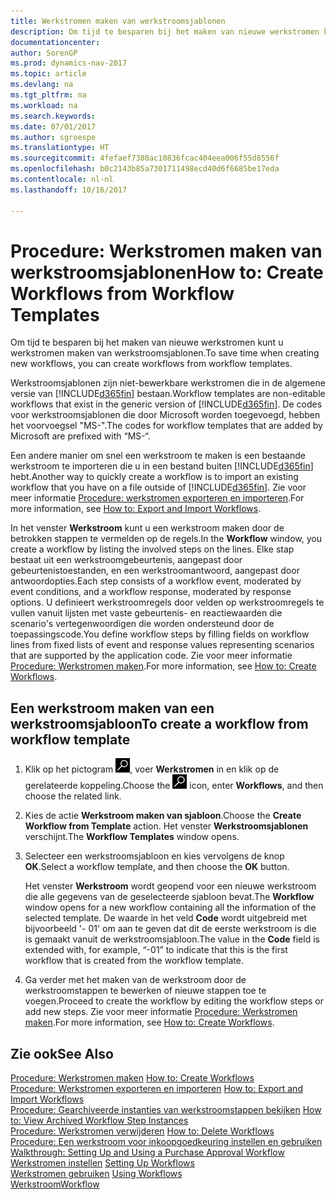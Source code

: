 ```yaml
---
title: Werkstromen maken van werkstroomsjablonen
description: Om tijd te besparen bij het maken van nieuwe werkstromen kunt u werkstromen maken van werkstroomsjablonen.
documentationcenter: 
author: SorenGP
ms.prod: dynamics-nav-2017
ms.topic: article
ms.devlang: na
ms.tgt_pltfrm: na
ms.workload: na
ms.search.keywords: 
ms.date: 07/01/2017
ms.author: sgroespe
ms.translationtype: HT
ms.sourcegitcommit: 4fefaef7380ac10836fcac404eea006f55d8556f
ms.openlocfilehash: b0c2143b85a7301711498ecd40d6f6685be17eda
ms.contentlocale: nl-nl
ms.lasthandoff: 10/16/2017

---
```

# <a name="how-to-create-workflows-from-workflow-templates"></a><span data-ttu-id="78f30-103">Procedure: Werkstromen maken van werkstroomsjablonen</span><span class="sxs-lookup"><span data-stu-id="78f30-103">How to: Create Workflows from Workflow Templates</span></span>
<span data-ttu-id="78f30-104">Om tijd te besparen bij het maken van nieuwe werkstromen kunt u werkstromen maken van werkstroomsjablonen.</span><span class="sxs-lookup"><span data-stu-id="78f30-104">To save time when creating new workflows, you can create workflows from workflow templates.</span></span>  

 <span data-ttu-id="78f30-105">Werkstroomsjablonen zijn niet-bewerkbare werkstromen die in de algemene versie van [!INCLUDE[d365fin](includes/d365fin_md.md)] bestaan.</span><span class="sxs-lookup"><span data-stu-id="78f30-105">Workflow templates are non-editable workflows that exist in the generic version of [!INCLUDE[d365fin](includes/d365fin_md.md)].</span></span> <span data-ttu-id="78f30-106">De codes voor werkstroomsjablonen die door Microsoft worden toegevoegd, hebben het voorvoegsel "MS-".</span><span class="sxs-lookup"><span data-stu-id="78f30-106">The codes for workflow templates that are added by Microsoft are prefixed with “MS-“.</span></span>  

 <span data-ttu-id="78f30-107">Een andere manier om snel een werkstroom te maken is een bestaande werkstroom te importeren die u in een bestand buiten [!INCLUDE[d365fin](includes/d365fin_md.md)] hebt.</span><span class="sxs-lookup"><span data-stu-id="78f30-107">Another way to quickly create a workflow is to import an existing workflow that you have on a file outside of [!INCLUDE[d365fin](includes/d365fin_md.md)].</span></span> <span data-ttu-id="78f30-108">Zie voor meer informatie [Procedure: werkstromen exporteren en importeren](across-how-to-export-and-import-workflows.md).</span><span class="sxs-lookup"><span data-stu-id="78f30-108">For more information, see [How to: Export and Import Workflows](across-how-to-export-and-import-workflows.md).</span></span>  

<span data-ttu-id="78f30-109">In het venster **Werkstroom** kunt u een werkstroom maken door de betrokken stappen te vermelden op de regels.</span><span class="sxs-lookup"><span data-stu-id="78f30-109">In the **Workflow** window, you create a workflow by listing the involved steps on the lines.</span></span> <span data-ttu-id="78f30-110">Elke stap bestaat uit een werkstroomgebeurtenis, aangepast door gebeurtenistoestanden, en een werkstroomantwoord, aangepast door antwoordopties.</span><span class="sxs-lookup"><span data-stu-id="78f30-110">Each step consists of a workflow event, moderated by event conditions, and a workflow response, moderated by response options.</span></span> <span data-ttu-id="78f30-111">U definieert werkstroomregels door velden op werkstroomregels te vullen vanuit lijsten met vaste gebeurtenis- en reactiewaarden die scenario's vertegenwoordigen die worden ondersteund door de toepassingscode.</span><span class="sxs-lookup"><span data-stu-id="78f30-111">You define workflow steps by filling fields on workflow lines from fixed lists of event and response values representing scenarios that are supported by the application code.</span></span> <span data-ttu-id="78f30-112">Zie voor meer informatie [Procedure: Werkstromen maken](across-how-to-create-workflows.md).</span><span class="sxs-lookup"><span data-stu-id="78f30-112">For more information, see [How to: Create Workflows](across-how-to-create-workflows.md).</span></span>  

## <a name="to-create-a-workflow-from-workflow-template"></a><span data-ttu-id="78f30-113">Een werkstroom maken van een werkstroomsjabloon</span><span class="sxs-lookup"><span data-stu-id="78f30-113">To create a workflow from workflow template</span></span>  
1.  <span data-ttu-id="78f30-114">Klik op het pictogram ![Zoeken naar pagina of rapport](media/ui-search/search_small.png "pictogram Zoeken naar pagina of rapport"), voer **Werkstromen** in en klik op de gerelateerde koppeling.</span><span class="sxs-lookup"><span data-stu-id="78f30-114">Choose the ![Search for Page or Report](media/ui-search/search_small.png "Search for Page or Report icon") icon, enter **Workflows**, and then choose the related link.</span></span>  
2.  <span data-ttu-id="78f30-115">Kies de actie **Werkstroom maken van sjabloon**.</span><span class="sxs-lookup"><span data-stu-id="78f30-115">Choose the **Create Workflow from Template** action.</span></span> <span data-ttu-id="78f30-116">Het venster **Werkstroomsjablonen** verschijnt.</span><span class="sxs-lookup"><span data-stu-id="78f30-116">The **Workflow Templates** window opens.</span></span>  
3.  <span data-ttu-id="78f30-117">Selecteer een werkstroomsjabloon en kies vervolgens de knop **OK**.</span><span class="sxs-lookup"><span data-stu-id="78f30-117">Select a workflow template, and then choose the **OK** button.</span></span>  

     <span data-ttu-id="78f30-118">Het venster **Werkstroom** wordt geopend voor een nieuwe werkstroom die alle gegevens van de geselecteerde sjabloon bevat.</span><span class="sxs-lookup"><span data-stu-id="78f30-118">The **Workflow** window opens for a new workflow containing all the information of the selected template.</span></span> <span data-ttu-id="78f30-119">De waarde in het veld **Code** wordt uitgebreid met bijvoorbeeld '- 01' om aan te geven dat dit de eerste werkstroom is die is gemaakt vanuit de werkstroomsjabloon.</span><span class="sxs-lookup"><span data-stu-id="78f30-119">The value in the **Code** field is extended with, for example, “-01” to indicate that this is the first workflow that is created from the workflow template.</span></span>  
4.  <span data-ttu-id="78f30-120">Ga verder met het maken van de werkstroom door de werkstroomstappen te bewerken of nieuwe stappen toe te voegen.</span><span class="sxs-lookup"><span data-stu-id="78f30-120">Proceed to create the workflow by editing the workflow steps or add new steps.</span></span> <span data-ttu-id="78f30-121">Zie voor meer informatie [Procedure: Werkstromen maken](across-how-to-create-workflows.md).</span><span class="sxs-lookup"><span data-stu-id="78f30-121">For more information, see [How to: Create Workflows](across-how-to-create-workflows.md).</span></span>  

## <a name="see-also"></a><span data-ttu-id="78f30-122">Zie ook</span><span class="sxs-lookup"><span data-stu-id="78f30-122">See Also</span></span>  
 <span data-ttu-id="78f30-123">[Procedure: Werkstromen maken](across-how-to-create-workflows.md) </span><span class="sxs-lookup"><span data-stu-id="78f30-123">[How to: Create Workflows](across-how-to-create-workflows.md) </span></span>  
 <span data-ttu-id="78f30-124">[Procedure: Werkstromen exporteren en importeren](across-how-to-export-and-import-workflows.md) </span><span class="sxs-lookup"><span data-stu-id="78f30-124">[How to: Export and Import Workflows](across-how-to-export-and-import-workflows.md) </span></span>  
 <span data-ttu-id="78f30-125">[Procedure: Gearchiveerde instanties van werkstroomstappen bekijken](across-how-to-view-archived-workflow-step-instances.md) </span><span class="sxs-lookup"><span data-stu-id="78f30-125">[How to: View Archived Workflow Step Instances](across-how-to-view-archived-workflow-step-instances.md) </span></span>  
 <span data-ttu-id="78f30-126">[Procedure: Werkstromen verwijderen](across-how-to-delete-workflows.md) </span><span class="sxs-lookup"><span data-stu-id="78f30-126">[How to: Delete Workflows](across-how-to-delete-workflows.md) </span></span>  
 <span data-ttu-id="78f30-127">[Procedure: Een werkstroom voor inkoopgoedkeuring instellen en gebruiken](walkthrough-setting-up-and-using-a-purchase-approval-workflow.md) </span><span class="sxs-lookup"><span data-stu-id="78f30-127">[Walkthrough: Setting Up and Using a Purchase Approval Workflow](walkthrough-setting-up-and-using-a-purchase-approval-workflow.md) </span></span>  
 <span data-ttu-id="78f30-128">[Werkstromen instellen](across-set-up-workflows.md) </span><span class="sxs-lookup"><span data-stu-id="78f30-128">[Setting Up Workflows](across-set-up-workflows.md) </span></span>  
 <span data-ttu-id="78f30-129">[Werkstromen gebruiken](across-use-workflows.md) </span><span class="sxs-lookup"><span data-stu-id="78f30-129">[Using Workflows](across-use-workflows.md) </span></span>  
 [<span data-ttu-id="78f30-130">Werkstroom</span><span class="sxs-lookup"><span data-stu-id="78f30-130">Workflow</span></span>](across-workflow.md)   

